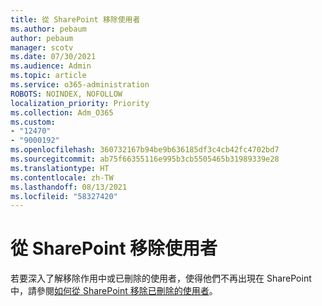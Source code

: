 ```yaml
---
title: 從 SharePoint 移除使用者
ms.author: pebaum
author: pebaum
manager: scotv
ms.date: 07/30/2021
ms.audience: Admin
ms.topic: article
ms.service: o365-administration
ROBOTS: NOINDEX, NOFOLLOW
localization_priority: Priority
ms.collection: Adm_O365
ms.custom:
- "12470"
- "9000192"
ms.openlocfilehash: 360732167b94be9b636185df3c4cb42fc4702bd7
ms.sourcegitcommit: ab75f66355116e995b3cb5505465b31989339e28
ms.translationtype: HT
ms.contentlocale: zh-TW
ms.lasthandoff: 08/13/2021
ms.locfileid: "58327420"
---
```

# <a name="remove-users-from-sharepoint"></a>從 SharePoint 移除使用者

若要深入了解移除作用中或已刪除的使用者，使得他們不再出現在 SharePoint 中，請參閱[如何從 SharePoint 移除已刪除的使用者](https://docs.microsoft.com/sharepoint/remove-users)。



